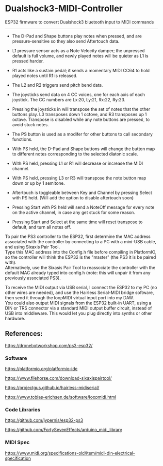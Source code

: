 # Dualshock3-MIDI-Controller
ESP32 firmware to convert Dualshock3 bluetooth input to MIDI commands

-----------


* The D-Pad and Shape buttons play notes when pressed, and are pressure-sensitive so they also send Aftertouch data.

* L1 pressure sensor acts as a Note Velocity damper; the unpressed default is full volume, and newly played notes will be quieter as L1 is pressed harder.

* R1 acts like a sustain pedal; it sends a momentary MIDI CC64 to hold played notes until R1 is released.

* The L2 and R2 triggers send pitch bend data.

* The joysticks send data on 4 CC voices, one for each axis of each joystick. The CC numbers are Lx:20, Ly:21, Rx:22, Ry:23.

* Pressing the joysticks in will transpose the set of notes that the other buttons play. L3 transposes down 1 octove, and R3 transposes up 1 octave. Transpose is disabled while any note buttons are pressed, to avoid stuck notes.
 

 
* The PS button is used as a modifer for other buttons to call secondary functions.

* With PS held, the D-Pad and Shape buttons will change the button map to different notes corresponding to the selected diatonic scale.

* With PS held, pressing L1 or R1 will decrease or increase the MIDI channel.

* With PS held, pressing L3 or R3 will transpose the note button map down or up by 1 semitone.



* Aftertouch is toggleable between Key and Channel by pressing Select with PS held. (Will add the option to disable aftertouch soon)

* Pressing Start with PS held will send a NoteOff message for every note on the active channel, in case any get stuck for some reason.

* Pressing Start and Select at the same time will reset transpose to default, and turn all notes off.



To pair the PS3 controller to the ESP32, first determine the MAC address associated with the controller by connecting to a PC with a mini-USB cable, and using Sixaxis Pair Tool.  
Type this MAC address into the Config.h file before compiling in PlatformIO, so the controller will think the ESP32 is the "master" (the PS3 it is be paired with).  
Alternatively, use the Sixasis Pair Tool to reassociate the controller with the default MAC already typed into config.h (note: this will unpair it from any previously associated PS3).

To receive the MIDI output via USB serial, I connect the ESP32 to my PC (no other wires are needed), and use the Hairless Serial-MIDI bridge software, then send it through the loopMIDI virtual input port into my DAW.  
You could also output MIDI signals from the ESP32 built-in UART, using a DIN or TRS connector via a standard MIDI output buffer circuit, instead of USB into middleware. This would let you plug directly into synths or other hardware. 



## References:

https://dronebotworkshop.com/ps3-esp32/


### Software

https://platformio.org/platformio-ide

https://www.filehorse.com/download-sixaxispairtool/

https://projectgus.github.io/hairless-midiserial/

https://www.tobias-erichsen.de/software/loopmidi.html


### Code Libraries

https://github.com/jvpernis/esp32-ps3

https://github.com/FortySevenEffects/arduino_midi_library


### MIDI Spec

https://www.midi.org/specifications-old/item/midi-din-electrical-specification
